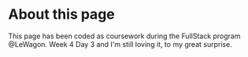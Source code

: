 # About this page

This page has been coded as coursework during the FullStack program @LeWagon. Week 4 Day 3 and I'm still loving it, to my great surprise.

